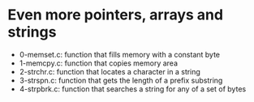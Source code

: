 # Even more pointers, arrays and strings
* 0-memset.c: function that fills memory with a constant byte
* 1-memcpy.c: function that copies memory area
* 2-strchr.c: function that locates a character in a string
* 3-strspn.c: function that gets the length of a prefix substring
* 4-strpbrk.c: function that searches a string for any of a set of bytes
